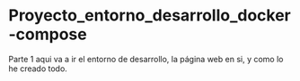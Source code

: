 # Proyecto_entorno_desarrollo_docker-compose
Parte 1
aqui va a ir el entorno de desarrollo, la página web en si, y como lo he creado todo.
